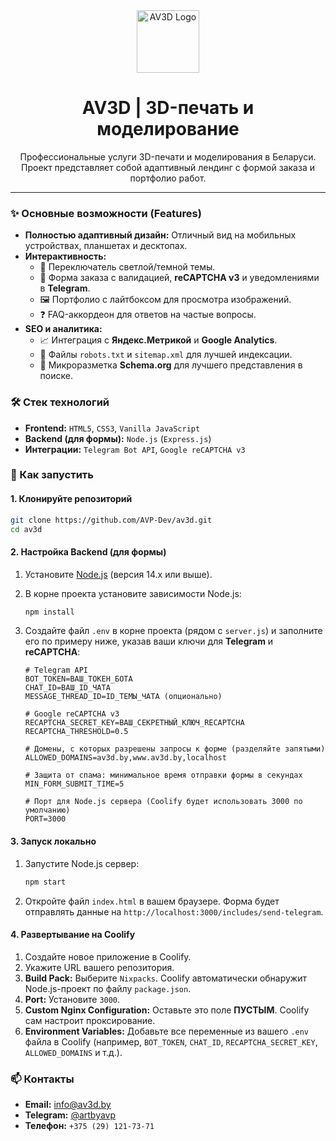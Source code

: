 <div align="center">
  <a href="https://av3d.by" target="_blank">
    <img src="https://av3d.by/assets/img/logo.webp" alt="AV3D Logo" width="100"/>
  </a>
  <h1>AV3D | 3D-печать и моделирование</h1>
  <p>
    Профессиональные услуги 3D-печати и моделирования в Беларуси. Проект представляет собой адаптивный лендинг с формой заказа и портфолио работ.
  </p>
</div>

---

### ✨ Основные возможности (Features)

-   **Полностью адаптивный дизайн:** Отличный вид на мобильных устройствах, планшетах и десктопах.
-   **Интерактивность:**
    -   🎨 Переключатель светлой/темной темы.
    -   📝 Форма заказа с валидацией, **reCAPTCHA v3** и уведомлениями в **Telegram**.
    -   🖼️ Портфолио с лайтбоксом для просмотра изображений.
    -   ❓ FAQ-аккордеон для ответов на частые вопросы.
-   **SEO и аналитика:**
    -   📈 Интеграция с **Яндекс.Метрикой** и **Google Analytics**.
    -   🤖 Файлы `robots.txt` и `sitemap.xml` для лучшей индексации.
    -   📄 Микроразметка **Schema.org** для лучшего представления в поиске.

### 🛠️ Стек технологий

-   **Frontend:** `HTML5`, `CSS3`, `Vanilla JavaScript`
-   **Backend (для формы):** `Node.js` (`Express.js`)
-   **Интеграции:** `Telegram Bot API`, `Google reCAPTCHA v3`

### 🚀 Как запустить

#### 1. Клонируйте репозиторий

```bash
git clone https://github.com/AVP-Dev/av3d.git
cd av3d
```

#### 2. Настройка Backend (для формы)

1.  Установите [Node.js](https://nodejs.org/) (версия 14.x или выше).
2.  В корне проекта установите зависимости Node.js:
    ```bash
    npm install
    ```
3.  Создайте файл `.env` в корне проекта (рядом с `server.js`) и заполните его по примеру ниже, указав ваши ключи для **Telegram** и **reCAPTCHA**:

    ```dotenv
    # Telegram API
    BOT_TOKEN=ВАШ_ТОКЕН_БОТА
    CHAT_ID=ВАШ_ID_ЧАТА
    MESSAGE_THREAD_ID=ID_ТЕМЫ_ЧАТА (опционально)

    # Google reCAPTCHA v3
    RECAPTCHA_SECRET_KEY=ВАШ_СЕКРЕТНЫЙ_КЛЮЧ_RECAPTCHA
    RECAPTCHA_THRESHOLD=0.5

    # Домены, с которых разрешены запросы к форме (разделяйте запятыми)
    ALLOWED_DOMAINS=av3d.by,www.av3d.by,localhost

    # Защита от спама: минимальное время отправки формы в секундах
    MIN_FORM_SUBMIT_TIME=5

    # Порт для Node.js сервера (Coolify будет использовать 3000 по умолчанию)
    PORT=3000
    ```

#### 3. Запуск локально

1.  Запустите Node.js сервер:
    ```bash
    npm start
    ```
2.  Откройте файл `index.html` в вашем браузере. Форма будет отправлять данные на `http://localhost:3000/includes/send-telegram`.

#### 4. Развертывание на Coolify

1.  Создайте новое приложение в Coolify.
2.  Укажите URL вашего репозитория.
3.  **Build Pack:** Выберите `Nixpacks`. Coolify автоматически обнаружит Node.js-проект по файлу `package.json`.
4.  **Port:** Установите `3000`.
5.  **Custom Nginx Configuration:** Оставьте это поле **ПУСТЫМ**. Coolify сам настроит проксирование.
6.  **Environment Variables:** Добавьте все переменные из вашего `.env` файла в Coolify (например, `BOT_TOKEN`, `CHAT_ID`, `RECAPTCHA_SECRET_KEY`, `ALLOWED_DOMAINS` и т.д.).

### 📫 Контакты

-   **Email:** [info@av3d.by](mailto:info@av3d.by)
-   **Telegram:** [@artbyavp](https://t.me/artbyavp)
-   **Телефон:** `+375 (29) 121-73-71`
